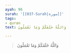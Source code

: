 ```yaml
---
ayah: 96
surah: '[[037-Surah|سورة]]'
tags:
- quran
text: وَاللَّهُ خَلَقَكُمْ وَمَا تَعْمَلُونَ

---
```

> وَاللَّهُ خَلَقَكُمْ وَمَا تَعْمَلُونَ
